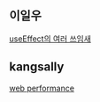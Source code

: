 <h2>이일우</h2><a href="https://www.notion.so/Synchronizing-with-Effects-5338667f716f47cbbd283a7d8e56b45d?pvs=4#e2355161a8414481865ecf1dd983f46a">useEffect의 여러 쓰임새</a><h2>kangsally</h2><a href="https://www.notion.so/Web-performance-6356824b41b5413aa418f81231ae436b?pvs=4#822383e050104746940e2b33e241114f">web performance</a>
